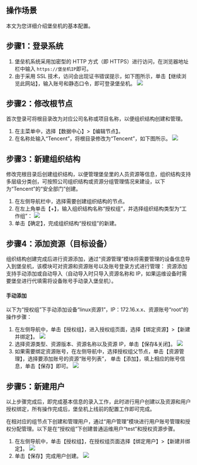 ## 操作场景

本文为您详细介绍堡垒机的基本配置。



## 步骤1：登录系统

1. 堡垒机系统采用加密型的 HTTP 方式（即 HTTPS）进行访问，在浏览器地址栏中输入 `https://堡垒机IP`即可。
2. 由于采用 SSL 技术，访问会出现证书错误提示，如下图所示，单击【继续浏览此网站】，输入账号和静态口令，即可登录堡垒机。
![](https://main.qcloudimg.com/raw/a852ef6d3c2966d8aa8e698d83ed1d5c.png)


## 步骤2：修改根节点

首次登录可将根目录改为对应公司名称或项目名称，以便组织结构创建和管理。
1. 在主菜单中，选择【数据中心】>【编辑节点】。
2. 在名称处输入“Tencent”，将根目录修改为“Tencent”，如下图所示。
![](https://main.qcloudimg.com/raw/8dabead6d63c9ce7020683e921892949.png)

## 步骤3：新建组织结构

修改完根目录后创建组织结构，以便管理堡垒里的人员资源等信息，组织结构支持多层级分类创，可按照公司组织结构或资源分组管理情况来建设，以下为“Tencent”的“安全部门”创建。
1. 在左侧导航栏中，选择需要创建组织结构的节点。
2. 在左上角单击【+】，输入组织结构名称“授权组”，并选择组织结构类型为“工作组”：
![](https://main.qcloudimg.com/raw/803cd0de787acd903ad74fd674a62aec.png)
3. 单击【确定】，完成组织结构“授权组”的新建。

## 步骤4：添加资源（目标设备）

组织结构创建完成后进行资源添加，通过“资源管理”模块将需要管理的设备信息导入到堡垒机，该模块可对资源和资源账号以及账号登录方式进行管理：
资源添加支持手动添加或自动导入（自动导入时只导入资源名称和 IP，如果运维设备时需要堡垒进行代填需将设备账号手动录入堡垒机）。

#### 手动添加

以下为“授权组”下手动添加设备“linux资源1”，IP：172.16.x.x、资源账号“root”的操作步骤：
1. 在左侧导航中，单击【授权组】，进入授权组页面，选择【绑定资源】>【新建并绑定】。
![](https://main.qcloudimg.com/raw/2d079b7e09e84a4855294a953eb007e5.png)
2. 选择资源类型、资源版本、资源名称以及资源 IP，单击【保存&关闭】。
![](https://main.qcloudimg.com/raw/7f36491b181e7bf5ef36ba94f9fd312e.png)
3. 如果需要绑定资源账号，在左侧导航中，选择授权组父节点，单击【资源管理】，选择要添加账号的资源“账号列表”， 单击【添加】，填上相应的账号信息，单击【保存】即可。
![](https://main.qcloudimg.com/raw/690da1c35b31e2ce7a142344efd93420.png)
 
## 步骤5：新建用户

以上步骤完成后，即完成基本信息的录入工作，此时进行用户创建以及资源和用户授权绑定，所有操作完成后，堡垒机上线前的配置工作即可完成。

在相对应的组节点下创建和管理用户，通过“用户管理”模块进行用户账号管理和授权分配管理。以下是在“授权组”下创建普通运维用户“test”和授权资源步骤。
1. 在左侧导航中，单击【授权组】，在授权组页面选择【绑定用户】>【新建并绑定】。
![](https://main.qcloudimg.com/raw/b2424eb8502fdf8bed239a9a7de87b2d.png)
2. 单击【保存】完成用户创建。
![](https://main.qcloudimg.com/raw/b2d7f2b64ecdbf03fe7a27ec69e8198b.png)






